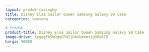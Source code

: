 ```yaml
---
layout: produk-casinghp
title: Disney Elsa Sailor Queen Samsung Galaxy S9 Case
categories: samsung

# Produk
product-title: Disney Elsa Sailor Queen Samsung Galaxy S9 Case
image-drive: 1pgegfb5NOgaGPHIiD4xUmxmsiU0Re6I8
harga: 90000
---
```

